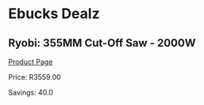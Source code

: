 
# Ebucks Dealz
## Ryobi: 355MM Cut-Off Saw - 2000W
[Product Page](https://www.ebucks.com/web/shop/productSelected.do?prodId=335521324&catId=717342768)

Price: R3559.00

Savings: 40.0


	